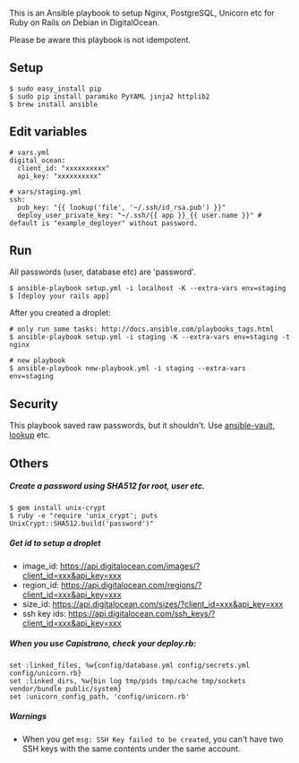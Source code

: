 This is an Ansible playbook to setup Nginx, PostgreSQL, Unicorn etc for Ruby on Rails on Debian in DigitalOcean.

Please be aware this playbook is not idempotent.

## Setup

```
$ sudo easy_install pip
$ sudo pip install paramiko PyYAML jinja2 httplib2
$ brew install ansible
```

## Edit variables

```
# vars.yml
digital_ocean:
  client_id: "xxxxxxxxxx"
  api_key: "xxxxxxxxxx"

# vars/staging.yml
ssh:
  pub_key: "{{ lookup('file', '~/.ssh/id_rsa.pub') }}"
  deploy_user_private_key: "~/.ssh/{{ app }}_{{ user.name }}" # default is "example_deployer" without password.
```

## Run

All passwords (user, database etc) are 'password'.

```
$ ansible-playbook setup.yml -i localhost -K --extra-vars env=staging
$ [deploy your rails app]
```

After you created a droplet:
```
# only run some tasks: http://docs.ansible.com/playbooks_tags.html
$ ansible-playbook setup.yml -i staging -K --extra-vars env=staging -t nginx

# new playbook
$ ansible-playbook new-playbook.yml -i staging --extra-vars env=staging
```

## Security

This playbook saved raw passwords, but it shouldn't.
Use [ansible-vault](http://docs.ansible.com/playbooks_vault.html), [lookup](http://docs.ansible.com/playbooks_lookups.html) etc.

## Others

##### Create a password using SHA512 for root, user etc.

```
$ gem install unix-crypt
$ ruby -e "require 'unix_crypt'; puts UnixCrypt::SHA512.build('password')"
```

##### Get id to setup a droplet

- image_id: https://api.digitalocean.com/images/?client_id=xxx&api_key=xxx
- region_id: https://api.digitalocean.com/regions/?client_id=xxx&api_key=xxx
- size_id: https://api.digitalocean.com/sizes/?client_id=xxx&api_key=xxx
- ssh key ids: https://api.digitalocean.com/ssh_keys/?client_id=xxx&api_key=xxx

##### When you use Capistrano, check your deploy.rb:

```
set :linked_files, %w{config/database.yml config/secrets.yml config/unicorn.rb}
set :linked_dirs, %w{bin log tmp/pids tmp/cache tmp/sockets vendor/bundle public/system}
set :unicorn_config_path, 'config/unicorn.rb'
```


##### Warnings

- When you get ```msg: SSH Key failed to be created```, you can't have two SSH keys with the same contents under the same account.
